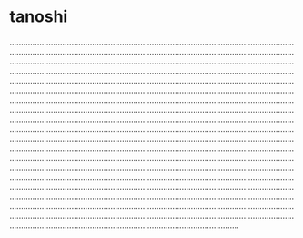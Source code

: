 # tanoshi
........................................................................................................................................................................................................................................................................................................................................................................................................................................................................................................................................................................................................................................................................................................................................................................................................................................................................................................................................................................................................................................................................................................................................................................................................................................................................................................................................................................................................................................................................................................................................................................................................................................................................................................................................................................................................................................................................................................................................................................................................................................................................................................................................................................................................................................................................................................................................................................................................................................................................................................................................................